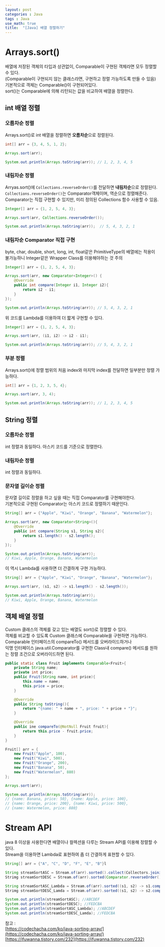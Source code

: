 ```yaml
---
layout: post
categories : Java
tags : Java
use_math: true
title:  "[Java] 배열 정렬하기"
---
```

# Arrays.sort() 

배열에 저장된 객체의 타입과 상관없이, Comparable이 구현된 객체라면 모두 정렬할 수 있다.  
(Comparable이 구현되지 않는 클래스라면, 구현하고 정렬 가능하도록 만들 수 있음)
기본적으로 객체는 Comparable()이 구현되어있다.    
sort()는 Comparable에 의해 리턴되는 값을 비교하여 배열을 정렬한다.    

## int 배열 정렬 
### 오름차순 정렬
Arrays.sort()로 int 배열을 정렬하면 **오름차순**으로 정렬된다.    
```java
int[] arr = {3, 4, 5, 1, 2}; 

Arrays.sort(arr); 

System.out.println(Arrays.toString(arr)); // 1, 2, 3, 4, 5
```

### 내림차순 정렬
Arryas.sort()에 `Collections.reverseOrder()`를 전달하면 **내림차순**으로 정렬된다.    
`Collections.reverseOrder()`는 Comparator객체이며, 역순으로 정렬해준다.   
Comparator는 직접 구현할 수 있지만, 미리 정의된 Collections 함수 사용할 수 있음.    
```java 
Integer[] arr = {1, 2, 5, 4, 3}; 

Arrays.sort(arr, Collections.reverseOrder()); 

System.out.println(Arrays.toString(arr));  // 5, 4, 3, 2, 1
```

### 내림차순 Comparator 직접 구현 
byte, char, double, short, long, int, float같은 PrimitiveType의 배열에는 적용이 불가능하니 Integer같은 Wrapper Class를 이용해야하는 것 주의   
```java
Integer[] arr = {1, 2, 5, 4, 3}; 

Arrays.sort(arr, new Comparator<Integer>() {
    @Override
    public int compare(Integer i1, Integer i2){
        return i2 - i1; 
    }
}); 

System.out.println(Arrays.toString(arr)); // 5, 4, 3, 2, 1
```

위 코드를 Lambda를 이용하여 더 짧게 구현할 수 있다.   
```java 
Integer[] arr = {1, 2, 5, 4, 3}; 

Arrays.sort(arr, (i1, i2) -> i2 - i1); 

System.out.println(Arrays.toString(arr)); // 5, 4, 3, 2, 1
```

### 부분 정렬 
Arrays.sort()에 정렬 범위의 처음 index와 마지막 index를 전달하면 일부분만 정렬 가능하다.    
```java
int[] arr = {1, 2, 3, 5, 4}; 

Arrays.sort(arr, 3, 4); 

System.out.println(Arrays.toString(arr)); // 1, 2, 3, 4, 5
```

## String 정렬
### 오름차순 정렬
int 정렬과 동일하다. 아스키 코드를 기준으로 정렬한다. 

### 내림차순 정렬
int 정렬과 동일하다. 

### 문자열 길이순 정렬
문자열 길이로 정렬을 하고 싶을 때는 직접 Comparator를 구현해야한다.   
기본적으로 구현된 Comparator는 아스키 코드로 정렬하기 때문인다.    
```java 
String[] arr = {"Apple", "Kiwi", "Orange", "Banana", "Watermelon"}; 

Arrays.sort(arr, new Comparator<String>(){
    @Override
    public int compare(String s1, String s2){
        return s1.length() - s2.length(); 
    }
});

System.out.println(Arrays.toString(arr)); 
// Kiwi, Apple, Orange, Banana, Watermelon
```

이 역시 Lambda를 사용하면 더 간결하게 구현 가능하다.   
```java
String[] arr = {"Apple", "Kiwi", "Orange", "Banana", "Watermelon"}; 

Arrays.sort(arr, (s1, s2) -> s1.length() - s2.length()); 

System.out.println(Arrays.toString(arr)); 
// Kiwi, Apple, Orange, Banana, Watermelon
```

## 객체 배열 정렬
Custom 클래스의 객체를 갖고 있는 배열도 sort()로 정렬할 수 있다.   
객체를 비교할 수 있도록 Custom 클래스에 Comparable을 구현하면 가능하다.   
Comparable 인터페이스의 compareTo() 메서드를 오버라이드하거나   
익명 인터페이스 java.util.Comparator를 구현한 Class내 compare() 메서드를 
원하는 정렬 조건으로 오버라이드하면 된다.      
```java 
public static class Fruit implements Comparable<Fruit>{
    private String name; 
    private int price; 
    public Fruit(String name, int price){
        this.name = name; 
        this.price = price; 
    }

    @Override
    public String toString(){
        return "{name: " + name + ", price: " + price + "}";
    }

    @Override
    public ine compareTo(@NotNull Fruit fruit){
        return this.price - fruit.price;
    }
}

Fruit[] arr = {
    new Fruit("Apple", 100), 
    new Fruit("Kiwi", 500), 
    new Fruit("Orange", 200), 
    new Fruit("Banana", 50), 
    new Fruit("Watermelon", 880)
}; 

Arrays.sort(arr); 

System.out.println(Arrays.toString(arr)); 
// {name: Banana, price: 50}, {name: Apple, price: 100}, 
// {name: Orange, price: 200}, {name: Kiwi, price: 500}, 
// {name: Watermelon, price: 880}
```

# Stream API
java 8 이상을 사용한다면 배열이나 컬렉션을 다루는 Stream API를 이용해 정렬할 수 있다.   
Stream을 이용하면 Lambda로 표현하여 좀 더 간결하게 표현할 수 있다.    
```java 
String[] arr = {"A", "C", "D", "F", "E", "B"}l 

String streamSortASC = Stream.of(arr).sorted().collect(Collectors.joining()); 
Strimg streamSortDESC = Stream.of(arr).sorted(Comparator.reverseOrder()).collect(Collectors.joining()); 

String streamSortASC_Lambda = Stream.of(arr).sorted((s1, s2) -> s1.compareTo(s2)).collect(Collectors.joining());
Strimg streamSortDESC_Lamda = Stream.of(arr).sorted((s1, s2) -> s2.compareTo(s1)).collect(Collectors.joining()); 

System.out.println(streamSortASC); //ABCDEF
System.out.println(streamSortDESC); //FEDCBA
System.out.println(streamSortASC_Lambda); //ABCDEF
System.out.println(streamSortDESC_Lamda); //FEDCBA
```

참고 :     
[https://codechacha.com/ko/java-sorting-array/](https://codechacha.com/ko/java-sorting-array/)   
[https://ifuwanna.tistory.com/232](https://ifuwanna.tistory.com/232)